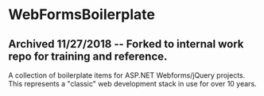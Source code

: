 # WebFormsBoilerplate

## Archived 11/27/2018 -- Forked to internal work repo for training and reference.

A collection of boilerplate items for ASP.NET Webforms/jQuery projects.  This represents a "classic" web development stack in use for over 10 years.
